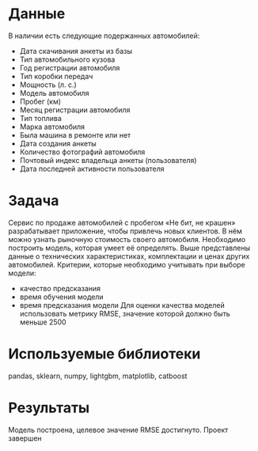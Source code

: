 # Данные
В наличии есть следующие подержанных автомобилей:
- Дата скачивания анкеты из базы
- Тип автомобильного кузова
- Год регистрации автомобиля
- Тип коробки передач
- Мощность (л. с.)
- Модель автомобиля
- Пробег (км)
- Месяц регистрации автомобиля
- Тип топлива
- Марка автомобиля
- Была машина в ремонте или нет
- Дата создания анкеты
- Количество фотографий автомобиля
- Почтовый индекс владельца анкеты (пользователя)
- Дата последней активности пользователя

# Задача
Сервис по продаже автомобилей с пробегом «Не бит, не крашен» разрабатывает приложение, чтобы привлечь новых клиентов. В нём можно узнать рыночную стоимость своего автомобиля. Необходимо построить модель, которая умеет её определять. Выше представлены данные о технических характеристиках, комплектации и ценах других автомобилей.
Критерии, которые необходимо учитывать при выборе модели:
- качество предсказания
- время обучения модели
- время предсказания модели
Для оценки качества моделей использовать метрику RMSE, значение которой должно быть меньше 2500

# Используемые библиотеки
pandas, sklearn, numpy, lightgbm, matplotlib, catboost

# Результаты
Модель построена, целевое значение RMSE достигнуто. Проект завершен
